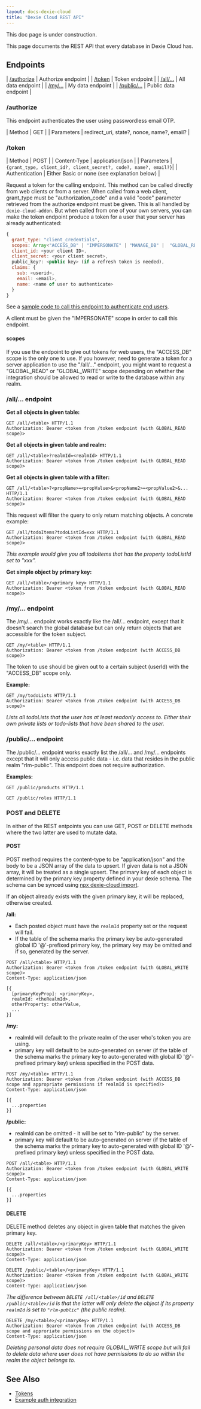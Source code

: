 ```yaml
---
layout: docs-dexie-cloud
title: "Dexie Cloud REST API"
---
```


This doc page is under construction.

This page documents the REST API that every database in Dexie Cloud has.

## Endpoints

| [/authorize](#authorize) | Authorize endpoint |
| [/token](#token) | Token endpoint |
| [/all/...](#all-endpoint) | All data endpoint |
| [/my/...](#my-endpoint) | My data endpoint |
| [/public/...](#public-endpoint) | Public data endpoint |

### /authorize

This endpoint authenticates the user using passwordless email OTP.

| Method | GET |
| Parameters | redirect_uri, state?, nonce, name?, email? |

### /token

| Method | POST |
| Content-Type | application/json |
| Parameters | `{grant_type, client_id?, client_secret?, code?, name?, email?}`|
| Authentication | Either Basic or none (see explanation below) |

Request a token for the calling endpoint. This method can be called directly from web clients or from a server. When called from a web client, grant_type must be "authorization_code" and a valid "code" parameter retrieved from the authorize endpoint must be given. This is all handled by `dexie-cloud-addon`. But when called from one of your own servers, you can make the token endpoint produce a token for a user that your server has already authenticated:

```js
{
  grant_type: "client_credentials",
  scopes: Array<"ACCESS_DB" | "IMPERSONATE" | "MANAGE_DB" |  "GLOBAL_READ" | "GLOBAL_WRITE" | "DELETE_DB">,
  client_id: <your client ID>,
  client_secret: <your client secret>,
  public_key?: <public key> (if a refresh token is needed),
  claims: {
    sub: <userid>,
    email: <email>,
    name: <name of user to authenticate>
  }
}
```

See a [sample code to call this endpoint to authenticate end users](db.cloud.configure()#example-integrate-custom-authentication).

A client must be given the "IMPERSONATE" scope in order to call this endpoint.

#### scopes

If you use the endpoint to give out tokens for web users, the "ACCESS_DB" scope is the only one to use. If you however, need to generate a token for a server application to use the "/all/..." endpoint, you might want to request a "GLOBAL_READ" or "GLOBAL_WRITE" scope depending on whether the integration should be allowed to read or write to the database within any realm.

### /all/... endpoint

**Get all objects in given table:**

```http
GET /all/<table> HTTP/1.1
Authorization: Bearer <token from /token endpoint (with GLOBAL_READ scope)>
```

**Get all objects in given table and realm:**

```http
GET /all/<table>?realmId=<realmId> HTTP/1.1
Authorization: Bearer <token from /token endpoint (with GLOBAL_READ scope)>
```

**Get all objects in given table with a filter:**

```http
GET /all/<table>?<propName>=<propValue>&<propName2>=<propValue2>&... HTTP/1.1
Authorization: Bearer <token from /token endpoint (with GLOBAL_READ scope)>
```

This request will filter the query to only return matching objects. A concrete example:

```http
GET /all/todoItems?todoListId=xxx HTTP/1.1
Authorization: Bearer <token from /token endpoint (with GLOBAL_READ scope)>
```

*This example would give you all todoItems that has the property todoListId set to "xxx".*

**Get simple object by primary key:**

```http
GET /all/<table>/<primary key> HTTP/1.1
Authorization: Bearer <token from /token endpoint (with GLOBAL_READ scope)>
```

### /my/... endpoint

The /my/... endpoint works exactly like the /all/... endpoint, except that it doesn't search the global database but can only return objects that are accessible for the token subject.

```http
GET /my/<table> HTTP/1.1
Authorization: Bearer <token from /token endpoint (with ACCESS_DB scope)>
```

The token to use should be given out to a certain subject (userId) with the "ACCESS_DB" scope only.

**Example:**

```http
GET /my/todoLists HTTP/1.1
Authorization: Bearer <token from /token endpoint (with ACCESS_DB scope)>
```

*Lists all todoLists that the user has at least readonly access to. Either their own private lists or todo-lists that have been shared to the user.*

### /public/... endpoint

The /public/... endpoint works exactly list the /all/... and /my/... endpoints except that it will only access public data - i.e. data that resides in the public realm "rlm-public". This endpoint does not require authorization.

**Examples:**

```http
GET /public/products HTTP/1.1
```

```http
GET /public/roles HTTP/1.1
```

### POST and DELETE

In either of the REST entpoints you can use GET, POST or DELETE methods where the two latter are used to mutate data.

#### POST

POST method requires the content-type to be "application/json" and the body to be a JSON array of the data to upsert. If given data is not a JSON array, it will be treated as a single upsert. The primary key of each object is determined by the primary key property defined in your dexie schema. The schema can be synced using [npx dexie-cloud import](/cloud/docs/cli#import).

If an object already exists with the given primary key, it will be replaced, otherwise created.

**/all:**

* Each posted object must have the `realmId` property set or the request will fail.
* If the table of the schema marks the primary key be auto-generated global ID '@'-prefixed primary key, the primary key may be omitted and if so, generated by the server.

```http
POST /all/<table> HTTP/1.1
Authorization: Bearer <token from /token endpoint (with GLOBAL_WRITE scope)>
Content-Type: application/json

[{
  [primaryKeyProp]: <primaryKey>,
  realmId: <theRealmId>,
  otherProperty: otherValue,
  ...
}]
```

**/my:**

* realmId will default to the private realm of the user who's token you are using.
* primary key will default to be auto-generated on server (if the table of the schema marks the primary key to  auto-generated with global ID '@'-prefixed primary key) unless specified in the POST data.

```http
POST /my/<table> HTTP/1.1
Authorization: Bearer <token from /token endpoint (with ACCESS_DB scope and appropriate permissions if realmId is specified)>
Content-Type: application/json

[{
  ...properties
}]
```

**/public:**

* realmId can be omitted - it will be set to "rlm-public" by the server.
* primary key will default to be auto-generated on server (if the table of the schema marks the primary key to  auto-generated with global ID '@'-prefixed primary key) unless specified in the POST data.

```http
POST /all/<table> HTTP/1.1
Authorization: Bearer <token from /token endpoint (with GLOBAL_WRITE scope)>
Content-Type: application/json

[{
  ...properties
}]
```

#### DELETE

DELETE method deletes any object in given table that matches the given primary key.

```http
DELETE /all/<table>/<primaryKey> HTTP/1.1
Authorization: Bearer <token from /token endpoint (with GLOBAL_WRITE scope)>
Content-Type: application/json

```

```http
DELETE /public/<table>/<primaryKey> HTTP/1.1
Authorization: Bearer <token from /token endpoint (with GLOBAL_WRITE scope)>
Content-Type: application/json

```

*The difference between `DELETE /all/<table>/id` and `DELETE /public/<table>/id` is that the latter will only delete the object if its property `realmId` is set to `"rlm-public"` (the public realm).*

```http
DELETE /my/<table>/<primaryKey> HTTP/1.1
Authorization: Bearer <token from /token endpoint (with ACCESS_DB scope and approriate permissions on the object)>
Content-Type: application/json

```

*Deleting personal data does not require GLOBAL_WRITE scope but will fail to delete data where user does not have permissions to do so within the realm the object belongs to.*

## See Also

* [Tokens](authentication#tokens)
* [Example auth integration](db.cloud.configure()#example-integrate-custom-authentication)
